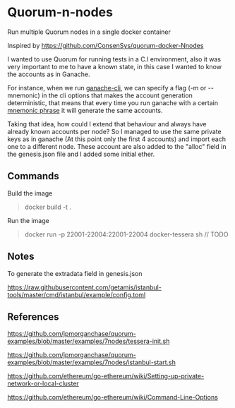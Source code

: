 # Quorum-n-nodes

Run multiple Quorum nodes in a single docker container

Inspired by https://github.com/ConsenSys/quorum-docker-Nnodes

I wanted to use Quorum for running tests in a C.I environment, also it was very important to me to have a known state, in this case I wanted to know the accounts as in Ganache. 

For instance, when we run [ganache-cli](https://github.com/trufflesuite/ganache-cli), we can specify a flag (-m or --mnemonic) in the cli options that makes the account generation deterministic, that means that every time you run ganache with a certain [mnemonic phrase](https://en.bitcoin.it/wiki/Seed_phrase) it will generate the same accounts.

Taking that idea, how could I extend that behaviour and always have already known accounts per node? So I managed to use the same private keys as in ganache (At this point only the first 4 accounts) and import each one to a different node. These account are also added to the "alloc" field in the genesis.json file and I added some initial ether.

## Commands

Build the image

> docker build -t <container-name> .
  
Run the image

> docker run -p 22001-22004:22001-22004 docker-tessera sh // TODO

## Notes

To generate the extradata field in genesis.json

https://raw.githubusercontent.com/getamis/istanbul-tools/master/cmd/istanbul/example/config.toml

## References

https://github.com/jpmorganchase/quorum-examples/blob/master/examples/7nodes/tessera-init.sh

https://github.com/jpmorganchase/quorum-examples/blob/master/examples/7nodes/istanbul-start.sh

https://github.com/ethereum/go-ethereum/wiki/Setting-up-private-network-or-local-cluster

https://github.com/ethereum/go-ethereum/wiki/Command-Line-Options
